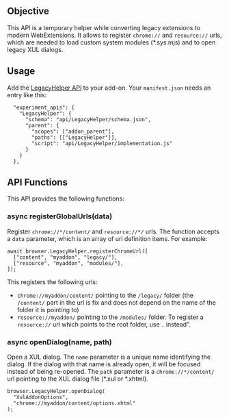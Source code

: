 ## Objective

This API is a temporary helper while converting legacy extensions to modern WebExtensions. It allows to register `chrome://` and `resource://` urls, which are needed to load custom system modules (*.sys.mjs) and to open legacy XUL dialogs.

## Usage

Add the [LegacyHelper API](https://github.com/thunderbird/webext-support/tree/master/experiments/LegacyHelper) to your add-on. Your `manifest.json` needs an entry like this:

```
  "experiment_apis": {
    "LegacyHelper": {
      "schema": "api/LegacyHelper/schema.json",
      "parent": {
        "scopes": ["addon_parent"],
        "paths": [["LegacyHelper"]],
        "script": "api/LegacyHelper/implementation.js"
      }
    }
  },
```

## API Functions

This API provides the following functions:

### async registerGlobalUrls(data)

Register `chrome://*/content/` and `resource://*/` urls. The function accepts a `data` parameter, which is an array of url definition items. For example:

```
await browser.LegacyHelper.registerChromeUrl([
  ["content", "myaddon", "legacy/"],
  ["resource", "myaddon", "modules/"],
]);
```

This registers the following urls:
* `chrome://myaddon/content/` pointing to the `/legacy/` folder (the `/content/` part in the url is fix and does not depend on the name of the folder it is pointing to)
* `resource://myaddon/` pointing to the `/modules/` folder. To register a `resource://` url which points to the root folder, use `.` instead".

### async openDialog(name, path)

Open a XUL dialog. The `name` parameter is a unique name identifying the dialog. If the dialog with that name is already open, it will be focused instead of being re-opened. The `path` parameter is a `chrome://*/content/` url pointing to the XUL dialog file (*.xul or *.xhtml).

```
browser.LegacyHelper.openDialog(
  "XulAddonOptions",
  "chrome://myaddon/content/options.xhtml"
);
```
